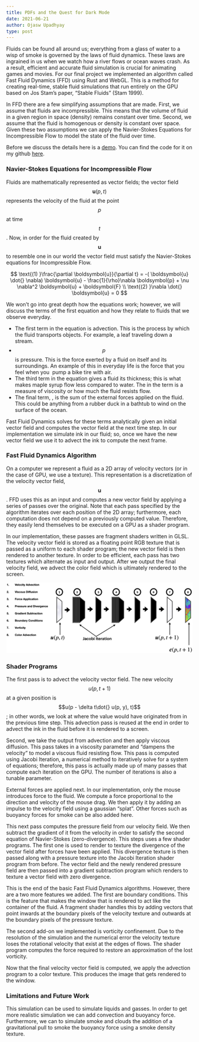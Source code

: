 ```yaml
---
title: PDFs and the Quest for Dark Mode
date: 2021-06-21
author: Ojasw Upadhyay
type: post
---
```


Fluids can be found all around us; everything from a glass of water to a wisp of smoke is governed by the laws of fluid dynamics. These laws are ingrained in us when we watch how a river flows or ocean waves crash. As a result, efficient and accurate fluid simulation is crucial for animating games and movies.
For our final project we implemented an algorithm called Fast Fluid Dynamics (FFD) using Rust and WebGL. This is a method for creating real-time, stable fluid simulations that run entirely on the GPU based on Jos Stam’s paper, “Stable Fluids” (Stam 1999). 

In FFD there are a few simplifying assumptions that are made. First, we assume that fluids are incompressible. This means that the volume of fluid in a given region in space (density) remains constant over time. Second, we assume that the fluid is homogenous or density is constant over space. Given these two assumptions we can apply the Navier-Stokes Equations for Incompressible Flow to model the state of the fluid over time.

Before we discuss the details here is a [demo](/fluids). You can find the code for it on my github [here](https://github.com/sanjayyepuri/fluids).

### Navier-Stokes Equations for Incompressible Flow


Fluids are mathematically represented as vector fields; the vector field $$\boldsymbol{u}(p, t)$$ represents the velocity of the fluid at the point $$p$$ at time $$t$$. Now, in order for the fluid created by $$\boldsymbol{u}$$ to resemble one in our world the vector field must satisfy the Navier-Stokes equations for Incompressible Flow.

$$
\text{(1) }\frac{\partial \boldsymbol{u}}{\partial t} = -( \boldsymbol{u} \dot{} \nabla) \boldsymbol{u} - \frac{1}{\rho}\nabla \boldsymbol{p} + \nu \nabla^2 \boldsymbol{u} +  \boldsymbol{F} \\
\text{(2) }\nabla \dot{} \boldsymbol{u} = 0
$$

We won’t go into great depth how the equations work; however, we will discuss the terms of the first equation and how they relate to fluids that we observe everyday.
* The first term in the equation is advection. This is the process by which the fluid transports objects. For example, a leaf traveling down a stream. 
* $$p$$ is pressure. This is the force exerted by a fluid on itself and its surroundings. An example of this in everyday life is the force that you feel when you  pump a bike tire with air.
* The third term in the equation gives a fluid its thickness; this is what makes maple syrup flow less compared to water. The  in the term is a measure of viscosity or how much the fluid resists flow.
* The final term, , is the sum of the external forces applied on the fluid. This could be anything from a rubber duck in a bathtub to wind on the surface of the ocean.

Fast Fluid Dynamics solves for these terms analytically given an initial vector field and computes the vector field at the next time step. In our implementation we simulate ink in our fluid; so, once we have the new vector field we use it to advect the ink to compute the next frame.

### Fast Fluid Dynamics Algorithm
On a computer we represent a fluid as a 2D array of velocity vectors (or in the case of GPU, we use a texture). This representation is a discretization of the velocity vector field, $$\boldsymbol{u}$$. FFD uses this as an input and computes a new vector field by applying a series of passes over the original. Note that each pass specified by the algorithm iterates over each position of the 2D array; furthermore, each computation does not depend on a previously computed value. Therefore, they easily lend themselves to be executed on a GPU as a shader program.

In our implementation, these passes are fragment shaders written in GLSL. The velocity vector field is stored as a floating point RGB texture that is passed as a uniform to each shader program; the new vector field is then rendered to another texture. In order to be efficient, each pass has two textures which alternate as input and output. After we output the final velocity field, we advect the color field which is ultimately rendered to the screen.

<!-- <img class="no-shadow" src="/assets/fluid-shader-pipeline.png"> -->
![](../assets/fluid-shader-pipeline.png)

### Shader Programs

The first pass is to advect the velocity vector field. The new velocity $$u(p, t + 1)$$ at a given position is $$u(p - \delta t\dot{} u(p, y), t)$$; in other words, we look at where the value would have originated from in the previous time step. This advection pass is reused at the end in order to advect the ink in the fluid before it is rendered to a screen.

Second, we take the output from advection and then apply viscous diffusion. This pass takes in a viscosity parameter and “dampens the velocity” to model a viscous fluid resisting flow. This pass is computed using Jacobi Iteration, a numerical method to iteratively solve for a system of equations; therefore, this pass is actually made up of many passes that compute each iteration on the GPU. The number of iterations is also a tunable parameter.

External forces are applied next. In our implementation, only the mouse introduces force to the fluid. We compute a force proportional to the direction and velocity of the mouse drag. We then apply it by adding an impulse to the velocity field using a gaussian “splat”. Other forces such as buoyancy forces for smoke can be also added here.

This next pass computes the pressure field from our velocity field. We then subtract the gradient of it from the velocity in order to satisfy the second equation of Navier-Stokes (zero-divergence). This steps uses a few shader programs. The first one is used to render to texture the divergence of the vector field after forces have been applied. This divergence texture is then passed along with a pressure texture into the Jacobi Iteration shader program from before. The vector field and the newly rendered pressure field are then passed into a gradient subtraction program which renders to texture a vector field with zero divergence.

This is the end of the basic Fast Fluid Dynamics algorithms. However, there are a two more features we added. The first are boundary conditions. This is the feature that makes the window that is rendered to act like the container of the fluid. A fragment shader handles this by adding vectors that point inwards at the boundary pixels of the velocity texture and outwards at the boundary pixels of the pressure texture.

The second add-on we implemented is vorticity confinement. Due to the resolution of the simulation and the numerical error the velocity texture loses the rotational velocity that exist at the edges of flows. The shader program computes the force required to restore an approximation of the lost vorticity.

Now that the final velocity vector field is computed, we apply the advection program to a color texture. This produces the image that gets rendered to the window.

### Limitations and Future Work

This simulation can be used to simulate liquids and gasses. In order to get more realistic simulation we can add convection and buoyancy force. Furthermore, we can to simulate smoke and clouds the addition of a gravitational pull to smoke the buoyancy force using a smoke density texture.
